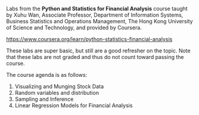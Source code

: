 Labs from the __Python and Statistics for Financial Analysis__ course taught by Xuhu Wan, Associate Professor, Department of Information Systems, Business Statistics and Operations Management, The Hong Kong University of Science and Technology, and provided by Coursera.

https://www.coursera.org/learn/python-statistics-financial-analysis

These labs are super basic, but still are a good refresher on the topic. Note that these labs are not graded and thus do not count toward passing the course.

The course agenda is as follows:

1. Visualizing and Munging Stock Data
2. Random variables and distribution
3. Sampling and Inference
4. Linear Regression Models for Financial Analysis
